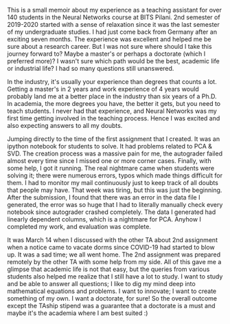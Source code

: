 This is a small memoir about my experience as a teaching assistant for over 140 students in the Neural Networks course at BITS Pilani.
2nd semester of 2019-2020 started with a sense of relaxation since it was the last semester of my undergraduate studies. I had just come back from Germany after an exciting seven months. The experience was excellent and helped me be sure about a research career. But I was not sure where should I take this journey forward to? Maybe a master's or perhaps a doctorate (which I preferred more)? I wasn't sure which path would be the best, academic life or industrial life? I had so many questions still unanswered.

In the industry, it's usually your experience than degrees that counts a lot. Getting a master's in 2 years and work experience of 4 years would probably land me at a better place in the industry than six years of a Ph.D. In academia, the more degrees you have, the better it gets, but you need to teach students. I never had that experience, and Neural Networks was my first time getting involved in the teaching process. Hence I was excited and also expecting answers to all my doubts.

Jumping directly to the time of the first assignment that I created. It was an ipython notebook for students to solve. It had problems related to PCA & SVD. The creation process was a massive pain for me, the autograder failed almost every time since I missed one or more corner cases. Finally, with some help, I got it running. The real nightmare came when students were solving it; there were numerous errors, typos which made things difficult for them. I had to monitor my mail continuously just to keep track of all doubts that people may have. That week was tiring, but this was just the beginning. After the submission, I found that there was an error in the data file I generated, the error was so huge that I had to literally manually check every notebook since autograder crashed completely. The data I generated had linearly dependent columns, which is a nightmare for PCA. Anyhow I completed my work, and evaluation was complete.

It was March 14 when I discussed with the other TA about 2nd assignment when a notice came to vacate dorms since COVID-19 had started to blow up. It was a sad time; we all went home. The 2nd assignment was prepared remotely by the other TA with some help from my side. All of this gave me a glimpse that academic life is not that easy, but the queries from various students also helped me realize that I still have a lot to study. I want to study and be able to answer all questions; I like to dig my mind deep into mathematical equations and problems. I want to innovate; I want to create something of my own. I want a doctorate, for sure!
So the overall outcome except the TAship stipend was a guarantee that a doctorate is a must and maybe it's the academia where I am best suited :)
